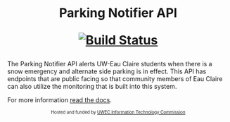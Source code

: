 <h1 align="center">
Parking Notifier API

[![Build Status](https://travis-ci.org/UWEC-ITC/parkingNotifier-API.svg?branch=dev)](https://travis-ci.org/UWEC-ITC/parkingNotifier-API)
</h1>

The Parking Notifier API alerts UW-Eau Claire students when there is a snow emergency and alternate side parking is in effect. This API has endpoints that are public facing so that community members of Eau Claire can also utilize the monitoring that is built into this system. 

For more information [read the docs](docs/README.md).

<div align="center"><sup><sub align="center">Hosted and funded by <a href="http://www.uwec.edu/StudentSenate/commissions/itc/">UWEC Information Technology Commission</a></sub></sup></div>
